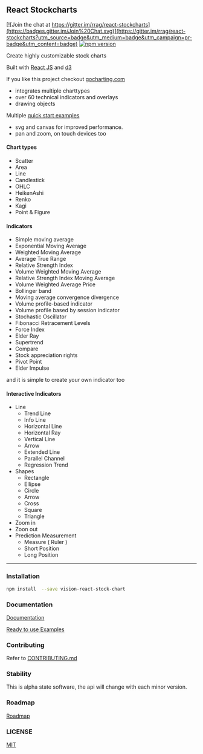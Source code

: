 ## React Stockcharts

[![Join the chat at https://gitter.im/rrag/react-stockcharts](https://badges.gitter.im/Join%20Chat.svg)](https://gitter.im/rrag/react-stockcharts?utm_source=badge&utm_medium=badge&utm_campaign=pr-badge&utm_content=badge)
[![npm version](https://badge.fury.io/js/react-stockcharts.svg)](https://badge.fury.io/js/react-stockcharts)


Create highly customizable stock charts

Built with [React JS](http://facebook.github.io/react/) and [d3](http://d3js.org/)

If you like this project checkout <a href="https://gocharting.com" target="_blank">gocharting.com</a>
 - integrates multiple charttypes
 - over 60 technical indicators and overlays
 - drawing objects

Multiple [quick start examples](https://github.com/rrag/react-stockcharts-examples2)

- svg and canvas for improved performance. 
- pan and zoom, on touch devices too

#### Chart types

- Scatter
- Area
- Line
- Candlestick
- OHLC
- HeikenAshi
- Renko
- Kagi
- Point & Figure

#### Indicators

- Simple moving average
- Exponential Moving Average
- Weighted Moving Average
- Average True Range
- Relative Strength Index
- Volume Weighted Moving Average
- Relative Strength Index Moving Average
- Volume Weighted Average Price
- Bollinger band
- Moving average convergence divergence
- Volume profile-based indicator
- Volume profile based by session indicator
- Stochastic Oscillator
- Fibonacci Retracement Levels
- Force Index
- Elder Ray
- Supertrend
- Compare
- Stock appreciation rights
- Pivot Point
- Elder Impulse

and it is simple to create your own indicator too

#### Interactive Indicators

- Line
    - Trend Line
    - Info Line
    - Horizontal Line
    - Horizontal Ray
    - Vertical Line
    - Arrow
    - Extended Line
    - Parallel Channel
    - Regression Trend
- Shapes
    - Rectangle
    - Ellipse
    - Circle
    - Arrow
    - Cross
    - Square
    - Triangle
- Zoom in
- Zoon out
- Prediction Measurement
    - Measure ( Ruler )
    - Short Position
    - Long Position
---

### Installation
```sh
npm install  --save vision-react-stock-chart
```

### Documentation

[Documentation](http://rrag.github.io/react-stockcharts)

[Ready to use Examples](https://github.com/rrag/react-stockcharts-examples2)

### Contributing

Refer to [CONTRIBUTING.md](./CONTRIBUTING.md)

### Stability

This is alpha state software, the api will change with each minor version.

### Roadmap

[Roadmap](./docs/md/COMING-SOON.md)

### LICENSE

[MIT](./LICENSE)
